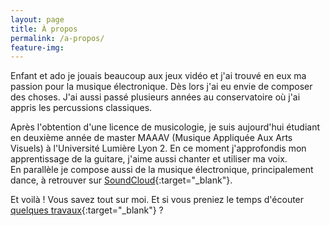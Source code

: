 ```yaml
---
layout: page
title: À propos
permalink: /a-propos/
feature-img:
---
```


Enfant et ado je jouais beaucoup aux jeux vidéo et j'ai trouvé en eux ma passion pour la musique électronique. Dès lors j'ai eu envie de composer des choses. J'ai aussi passé plusieurs années au conservatoire où j'ai appris les percussions classiques.  

Après l'obtention d'une licence de musicologie, je suis aujourd'hui étudiant en deuxième année de master MAAAV (Musique Appliquée Aux Arts Visuels) à l'Université Lumière Lyon 2. En ce moment j'approfondis mon apprentissage de la guitare, j'aime aussi chanter et utiliser ma voix.  
En parallèle je compose aussi de la musique électronique, principalement dance, à retrouver sur [SoundCloud](https://soundcloud.com/people-mover){:target="_blank"}.  

Et voilà ! Vous savez tout sur moi. Et si vous preniez le temps d'écouter [quelques travaux](https://jean.bolvy.fr){:target="_blank"} ?
